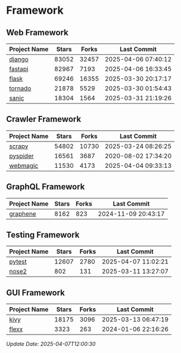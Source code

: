 # Framework

## Web Framework
| Project Name | Stars | Forks | Last Commit |
| ------------ | ----- | ----- | ----------- |
| [django](https://github.com/django/django) | 83052 | 32457 | 2025-04-06 07:40:12 |
| [fastapi](https://github.com/fastapi/fastapi) | 82967 | 7193 | 2025-04-06 16:33:45 |
| [flask](https://github.com/pallets/flask) | 69246 | 16355 | 2025-03-30 20:17:17 |
| [tornado](https://github.com/tornadoweb/tornado) | 21878 | 5529 | 2025-03-30 01:54:43 |
| [sanic](https://github.com/sanic-org/sanic) | 18304 | 1564 | 2025-03-31 21:19:26 |

## Crawler Framework
| Project Name | Stars | Forks | Last Commit |
| ------------ | ----- | ----- | ----------- |
| [scrapy](https://github.com/scrapy/scrapy) | 54802 | 10730 | 2025-03-24 08:26:25 |
| [pyspider](https://github.com/binux/pyspider) | 16561 | 3687 | 2020-08-02 17:34:20 |
| [webmagic](https://github.com/code4craft/webmagic) | 11530 | 4173 | 2025-04-04 09:33:13 |

## GraphQL Framework
| Project Name | Stars | Forks | Last Commit |
| ------------ | ----- | ----- | ----------- |
| [graphene](https://github.com/graphql-python/graphene) | 8162 | 823 | 2024-11-09 20:43:17 |

## Testing Framework
| Project Name | Stars | Forks | Last Commit |
| ------------ | ----- | ----- | ----------- |
| [pytest](https://github.com/pytest-dev/pytest) | 12607 | 2780 | 2025-04-07 11:02:21 |
| [nose2](https://github.com/nose-devs/nose2) | 802 | 131 | 2025-03-11 13:27:07 |

## GUI Framework
| Project Name | Stars | Forks | Last Commit |
| ------------ | ----- | ----- | ----------- |
| [kivy](https://github.com/kivy/kivy) | 18175 | 3096 | 2025-03-13 06:47:19 |
| [flexx](https://github.com/flexxui/flexx) | 3323 | 263 | 2024-01-06 22:16:26 |

*Update Date: 2025-04-07T12:00:30*